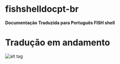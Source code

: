 # fishshelldocpt-br
<b>Documentação Traduzida para Português FISH shell</b><br>
# Tradução em andamento<br>
![alt tag](https://github.com/Emmilinux/Documentacao-FISH-PTBR/blob/master/1828073.png)




